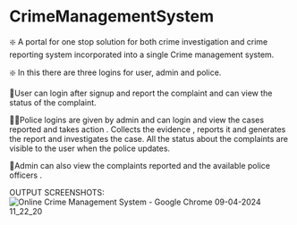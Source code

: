 # CrimeManagementSystem
❇️ A portal for one stop solution for both crime investigation and crime reporting system incorporated into a single Crime management system.

❇️ In this there are three logins for user, admin and police.

👤User can login after signup and report the complaint and can view the status of the complaint.

👮🏼Police logins are given by admin and can login and view the cases reported and takes action . Collects the evidence , reports it and generates the report and investigates the case.
All the status about the complaints are visible to the user when the police updates.

👤Admin can also view the complaints reported and the available police officers .

OUTPUT SCREENSHOTS:
![Online Crime Management System - Google Chrome 09-04-2024 11_22_20](https://github.com/subasinijothibasu/CrimeManagementSystem/assets/69149150/1ff4c797-1896-4f79-820a-769a2413a8f6)

 
 
